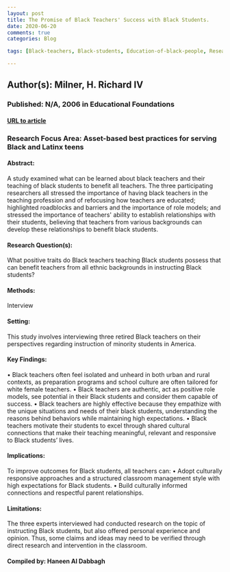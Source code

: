 ```yaml
---
layout: post
title: The Promise of Black Teachers' Success with Black Students.
date: 2020-06-20
comments: true
categories: Blog

tags: [Black-teachers, Black-students, Education-of-black-people, Research-personnel-attitudes, Brown-v.-Board-of-Education-of-Topeka-(Supreme-Court-case, )-Education-research, Teaching-African-American-teachers, African-American-educators, Teacher-training-African-Americans, Research-personnel, United-States.]

---
```


## Author(s):  Milner, H. Richard IV

### Published: N/A, 2006 in  Educational Foundations

#### [URL to article](http://eds.a.ebscohost.com.proxy.uchicago.edu/eds/pdfviewer/pdfviewer?vid=2&sid=4a492691-3943-487e-9a2f-9e38950dfb7e%40sessionmgr4006)

### Research Focus Area: Asset-based best practices for serving Black and Latinx teens

#### Abstract:
 A study examined what can be learned about black teachers and their teaching of black students to benefit all teachers. The three participating researchers all stressed the importance of having black teachers in the teaching profession and of refocusing how teachers are educated; highlighted roadblocks and barriers and the importance of role models; and stressed the importance of teachers' ability to establish relationships with their students, believing that teachers from various backgrounds can develop these relationships to benefit black students.


#### Research Question(s):
What positive traits do Black teachers teaching Black students possess that can benefit teachers from all ethnic backgrounds in instructing Black students?


#### Methods:
Interview


#### Setting:
This study involves interviewing three retired Black teachers on their perspectives regarding instruction of minority students in America.


#### Key Findings:
• Black teachers often feel isolated and unheard in both urban and rural contexts, as preparation programs and school culture are often tailored for white female teachers. • Black teachers are authentic, act as positive role models, see potential in their Black students and consider them capable of success. • Black teachers are highly effective because they empathize with the unique situations and needs of their black students, understanding the reasons behind behaviors while maintaining high expectations. • Black teachers motivate their students to excel through shared cultural connections that make their teaching meaningful, relevant and responsive to Black students’ lives. 


#### Implications:
To improve outcomes for Black students, all teachers can: • Adopt culturally responsive approaches and a structured classroom management style with high expectations for Black students.  •  Build culturally informed connections and respectful parent relationships. 


#### Limitations:
The three experts interviewed had conducted research on the topic of instructing Black students, but also offered personal experience and opinion. Thus, some claims and ideas may need to be verified through direct research and intervention in the classroom.


#### Compiled by: Haneen Al Dabbagh

